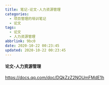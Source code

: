 ```yaml
---
title: 笔记-论文-人力资源管理
categories:
  - 项目管理的培训笔记
  - 论文
tags:
  - 论文
  - 人力资源管理
abbrlink: 9bc0
date: 2020-10-22 00:23:45
updated: 2020-10-22 00:23:45
---
```


#### 论文-人力资源管理

<https://docs.qq.com/doc/DQkZzZ2NOUmFMdE1h>
